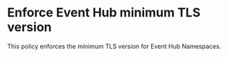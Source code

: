 # Enforce Event Hub minimum TLS version

This policy enforces the minimum TLS version for Event Hub Namespaces.